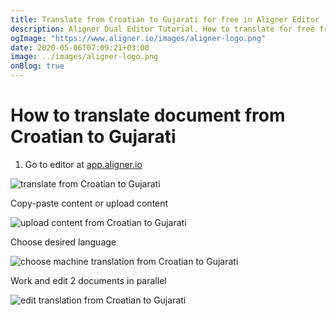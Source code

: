 ```yaml
---
title: Translate from Croatian to Gujarati for free in Aligner Editor
description: Aligner Dual Editor Tutorial. How to translate for free from Croatian to Gujarati. Aligner is multilingual document management platform. 
ogImage: "https://www.aligner.io/images/aligner-logo.png"
date: 2020-05-06T07:09:21+03:00
image: ../images/aligner-logo.png
onBlog: true
---
```


# How to translate document from Croatian to Gujarati

1. Go to editor at [app.aligner.io](https://app.aligner.io "Aligner App web page")

![translate from Croatian to Gujarati](../aligner-blank-editor.png "translate from Croatian to Gujarati")

Copy-paste content or upload content

![upload content from Croatian to Gujarati](../aligner-uploaded-document.png "upload content from Croatian to Gujarati")

Choose desired language

![choose machine translation from Croatian to Gujarati](../aligner-language-dropdown.png "choose machine translation from Croatian to Gujarati")

Work and edit 2 documents in parallel

![edit translation from Croatian to Gujarati](../aligner-double-sitded-editor.png "edit translation from Croatian to Gujarati")

